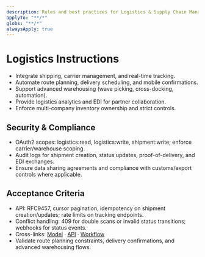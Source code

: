 ```yaml
---
description: Rules and best practices for Logistics & Supply Chain Management in TOSS ERP III
applyTo: "**/*"
globs: "**/*"
alwaysApply: true
---
```


# Logistics Instructions
- Integrate shipping, carrier management, and real-time tracking.
- Automate route planning, delivery scheduling, and mobile confirmations.
- Support advanced warehousing (wave picking, cross-docking, automation).
- Provide logistics analytics and EDI for partner collaboration.
- Enforce multi-company inventory ownership and strict controls.

## Security & Compliance
- OAuth2 scopes: logistics:read, logistics:write, shipment:write; enforce carrier/warehouse scoping.
- Audit logs for shipment creation, status updates, proof-of-delivery, and EDI exchanges.
- Ensure data sharing agreements and compliance with customs/export controls where applicable.

## Acceptance Criteria
- API: RFC9457, cursor pagination, idempotency on shipment creation/updates; rate limits on tracking endpoints.
- Conflict handling: 409 for double scans or invalid status transitions; webhooks for status events.
- Cross-links: [Model](mdc:docs/models/logistics.model.md) · [API](mdc:docs/api-specs/logistics.openapi.md) · [Workflow](mdc:docs/architecture/logistics.workflow.md)
- Validate route planning constraints, delivery confirmations, and advanced warehousing flows.
